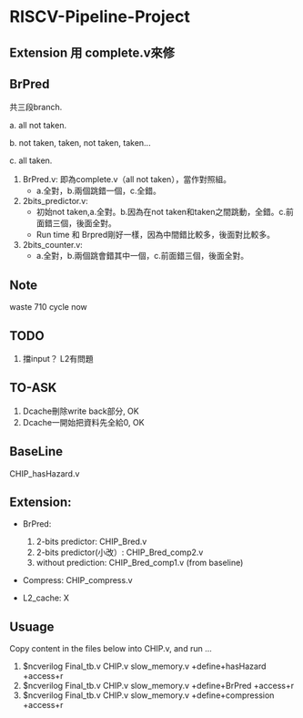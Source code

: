 # RISCV-Pipeline-Project

## Extension 用 complete.v來修

## BrPred
共三段branch. 

a. all not taken. 

b. not taken, taken, not taken, taken...  

c. all taken. 


1. BrPred.v: 即為complete.v（all not taken），當作對照組。
    * a.全對，b.兩個跳錯一個，c.全錯。
2. 2bits_predictor.v:
    * 初始not taken,a.全對。b.因為在not taken和taken之間跳動，全錯。c.前面錯三個，後面全對。
    * Run time 和 Brpred剛好一樣，因為中間錯比較多，後面對比較多。
3. 2bits_counter.v:
    * a.全對，b.兩個跳會錯其中一個，c.前面錯三個，後面全對。
  
## Note
waste 710 cycle now

## TODO
1. 擋input？ L2有問題

## TO-ASK
1. Dcache刪除write back部分, OK
2. Dcache一開始把資料先全給0, OK

## BaseLine
  CHIP_hasHazard.v
  
## Extension:

* BrPred:
  1. 2-bits predictor: CHIP_Bred.v
  2. 2-bits predictor(小改）:  CHIP_Bred_comp2.v 
  3. without prediction: CHIP_Bred_comp1.v (from baseline)

* Compress: 
  CHIP_compress.v

* L2_cache:
  X


## Usuage 
Copy content in the files below into CHIP.v, and run ...
1. $ncverilog Final_tb.v CHIP.v slow_memory.v +define+hasHazard +access+r
2. $ncverilog Final_tb.v CHIP.v slow_memory.v +define+BrPred +access+r
3. $ncverilog Final_tb.v CHIP.v slow_memory.v +define+compression +access+r 
